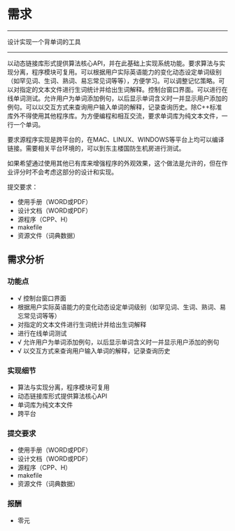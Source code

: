 # 需求

---

设计实现一个背单词的工具

---

以动态链接库形式提供算法核心API，并在此基础上实现系统功能。要求算法与实现分离，程序模块可复用。可以根据用户实际英语能力的变化动态设定单词级别（如罕见词、生词、熟词、易忘常见词等等），方便学习。可以调整记忆策略。可以对指定的文本文件进行生词统计并给出生词解释。控制台窗口界面。可以进行在线单词测试。允许用户为单词添加例句，以后显示单词含义时一并显示用户添加的例句。可以以交互方式来查询用户输入单词的解释，记录查询历史。除C++标准库外不得使用其他程序库。为方便编程和相互交流，要求单词库为纯文本文件，一行一个单词。

要求源程序实现是跨平台的，在MAC、LINUX、WINDOWS等平台上均可以编译链接。需要相关平台环境的，可以到东主楼国防生机房进行测试。

如果希望通过使用其他已有库来增强程序的外观效果，这个做法是允许的，但在作业评分时不会考虑这部分的设计和实现。

提交要求：

- 使用手册（WORD或PDF）
- 设计文档（WORD或PDF）
- 源程序（CPP、H）
- makefile
- 资源文件（词典数据）

## 需求分析

### 功能点

- √ 控制台窗口界面
- 根据用户实际英语能力的变化动态设定单词级别（如罕见词、生词、熟词、易忘常见词等等）
- 对指定的文本文件进行生词统计并给出生词解释
- 进行在线单词测试
- √ 允许用户为单词添加例句，以后显示单词含义时一并显示用户添加的例句
- √ 以交互方式来查询用户输入单词的解释，记录查询历史


### 实现细节

- 算法与实现分离，程序模块可复用
- 动态链接库形式提供算法核心API
- 单词库为纯文本文件
- 跨平台

### 提交要求

- 使用手册（WORD或PDF）
- 设计文档（WORD或PDF）
- 源程序（CPP、H）
- makefile
- 资源文件（词典数据）

### 报酬

- 零元